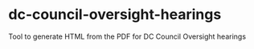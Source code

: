 # dc-council-oversight-hearings
Tool to generate HTML from the PDF for DC Council Oversight hearings
